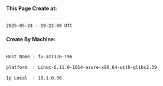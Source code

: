 
   
#### This Page Create at:

```bash

2025-05-24 - 19:22:00 UTC

```

#### Create By Machine:

```bash

Host Name : fv-az1326-196

platform  : Linux-6.11.0-1014-azure-x86_64-with-glibc2.39

Ip Local  : 10.1.0.96

```

